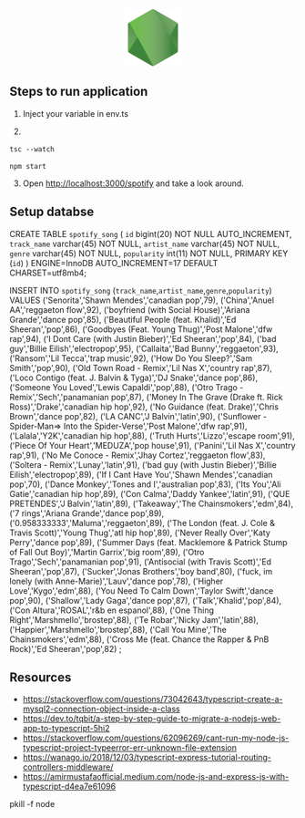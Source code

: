 <p align="center"><a href="https://nodejs.org/en/" target="_blank"><img src="https://raw.githubusercontent.com/github/explore/80688e429a7d4ef2fca1e82350fe8e3517d3494d/topics/nodejs/nodejs.png" width="100"></a></p>

## Steps to run application

1. Inject your variable in env.ts

2. 
```
tsc --watch
```
```
npm start
```
3. Open [http://localhost:3000/spotify](http://localhost:3000/spotify) and take a look around.

## Setup databse

CREATE TABLE `spotify_song` (
  `id` bigint(20) NOT NULL AUTO_INCREMENT,
  `track_name` varchar(45) NOT NULL,
  `artist_name` varchar(45) NOT NULL,
  `genre` varchar(45) NOT NULL,
  `popularity` int(11) NOT NULL,
  PRIMARY KEY (`id`)
) ENGINE=InnoDB AUTO_INCREMENT=17 DEFAULT CHARSET=utf8mb4;


INSERT INTO `spotify_song` (`track_name`,`artist_name`,`genre`,`popularity`) VALUES
('Senorita','Shawn Mendes','canadian pop',79),
('China','Anuel AA','reggaeton flow',92),
('boyfriend (with Social House)','Ariana Grande','dance pop',85),
('Beautiful People (feat. Khalid)','Ed Sheeran','pop',86),
('Goodbyes (Feat. Young Thug)','Post Malone','dfw rap',94),
('I Dont Care (with Justin Bieber)','Ed Sheeran','pop',84),
('bad guy','Billie Eilish','electropop',95),
('Callaita','Bad Bunny','reggaeton',93),
('Ransom','Lil Tecca','trap music',92),
('How Do You Sleep?','Sam Smith','pop',90),
('Old Town Road - Remix','Lil Nas X','country rap',87),
('Loco Contigo (feat. J. Balvin & Tyga)','DJ Snake','dance pop',86),
('Someone You Loved','Lewis Capaldi','pop',88),
('Otro Trago - Remix','Sech','panamanian pop',87),
('Money In The Grave (Drake ft. Rick Ross)','Drake','canadian hip hop',92),
('No Guidance (feat. Drake)','Chris Brown','dance pop',82),
('LA CANC','J Balvin','latin',90),
('Sunflower - Spider-Man=> Into the Spider-Verse','Post Malone','dfw rap',91),
('Lalala','Y2K','canadian hip hop',88),
('Truth Hurts','Lizzo','escape room',91),
('Piece Of Your Heart','MEDUZA','pop house',91),
('Panini','Lil Nas X','country rap',91),
('No Me Conoce - Remix','Jhay Cortez','reggaeton flow',83),
('Soltera - Remix','Lunay','latin',91),
('bad guy (with Justin Bieber)','Billie Eilish','electropop',89),
('If I Cant Have You','Shawn Mendes','canadian pop',70),
('Dance Monkey','Tones and I','australian pop',83),
('Its You','Ali Gatie','canadian hip hop',89),
('Con Calma','Daddy Yankee','latin',91),
('QUE PRETENDES','J Balvin','latin',89),
('Takeaway','The Chainsmokers','edm',84),
('7 rings','Ariana Grande','dance pop',89),
('0.958333333','Maluma','reggaeton',89),
('The London (feat. J. Cole & Travis Scott)','Young Thug','atl hip hop',89),
('Never Really Over','Katy Perry','dance pop',89),
('Summer Days (feat. Macklemore & Patrick Stump of Fall Out Boy)','Martin Garrix','big room',89),
('Otro Trago','Sech','panamanian pop',91),
('Antisocial (with Travis Scott)','Ed Sheeran','pop',87),
('Sucker','Jonas Brothers','boy band',80),
('fuck, im lonely (with Anne-Marie)','Lauv','dance pop',78),
('Higher Love','Kygo','edm',88),
('You Need To Calm Down','Taylor Swift','dance pop',90),
('Shallow','Lady Gaga','dance pop',87),
('Talk','Khalid','pop',84),
('Con Altura','ROSAL','r&b en espanol',88),
('One Thing Right','Marshmello','brostep',88),
('Te Robar','Nicky Jam','latin',88),
('Happier','Marshmello','brostep',88),
('Call You Mine','The Chainsmokers','edm',88),
('Cross Me (feat. Chance the Rapper & PnB Rock)','Ed Sheeran','pop',82)
;

## Resources

- https://stackoverflow.com/questions/73042643/typescript-create-a-mysql2-connection-object-inside-a-class
- https://dev.to/tqbit/a-step-by-step-guide-to-migrate-a-nodejs-web-app-to-typescript-5hi2
- https://stackoverflow.com/questions/62096269/cant-run-my-node-js-typescript-project-typeerror-err-unknown-file-extension
- https://wanago.io/2018/12/03/typescript-express-tutorial-routing-controllers-middleware/
- https://amirmustafaofficial.medium.com/node-js-and-express-js-with-typescript-d4ea7e61096


pkill -f node